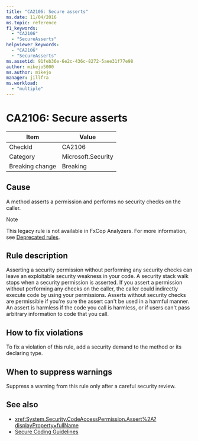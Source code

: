 ```yaml
---
title: "CA2106: Secure asserts"
ms.date: 11/04/2016
ms.topic: reference
f1_keywords:
  - "CA2106"
  - "SecureAsserts"
helpviewer_keywords:
  - "CA2106"
  - "SecureAsserts"
ms.assetid: 91feb36e-6e2c-436c-8272-5aee31f77e98
author: mikejo5000
ms.author: mikejo
manager: jillfra
ms.workload:
  - "multiple"
---
```

# CA2106: Secure asserts

|Item|Value|
|-|-|
|CheckId|CA2106|
|Category|Microsoft.Security|
|Breaking change|Breaking|

## Cause
A method asserts a permission and performs no security checks on the caller.

> [!NOTE]
> This legacy rule is not available in FxCop Analyzers. For more information, see [Deprecated rules](fxcop-rule-port-status.md#deprecated-rules).

## Rule description
Asserting a security permission without performing any security checks can leave an exploitable security weakness in your code. A security stack walk stops when a security permission is asserted. If you assert a permission without performing any checks on the caller, the caller could indirectly execute code by using your permissions. Asserts without security checks are permissible if you're sure the assert can't be used in a harmful manner. An assert is harmless if the code you call is harmless, or if users can't pass arbitrary information to code that you call.

## How to fix violations
To fix a violation of this rule, add a security demand to the method or its declaring type.

## When to suppress warnings
Suppress a warning from this rule only after a careful security review.

## See also

- <xref:System.Security.CodeAccessPermission.Assert%2A?displayProperty=fullName>
- [Secure Coding Guidelines](/dotnet/standard/security/secure-coding-guidelines)
